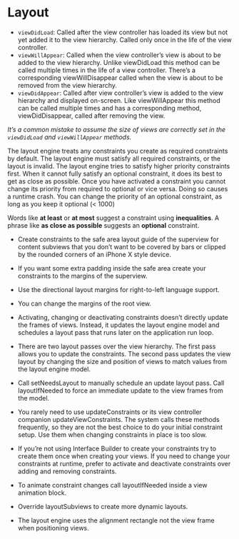 # Layout


- `viewDidLoad`: Called after the view controller has loaded its view but not yet added it to the view hierarchy. Called only once in the life of the view controller.
- `viewWillAppear`: Called when the view controller’s view is about to be added to the view hierarchy. Unlike viewDidLoad this method can be called multiple times in the life of a view controller. There’s a corresponding viewWillDisappear called when the view is about to be removed from the view hierarchy.
- `viewDidAppear`: Called after view controller’s view is added to the view hierarchy and displayed on-screen. Like viewWillAppear this method can be called multiple times and has a corresponding method, viewDidDisappear, called after removing the view.

_It’s a common mistake to assume the size of views are correctly set in the `viewDidLoad` and `viewWillAppear` methods._

The layout engine treats any constraints you create as required constraints by default. The layout engine must satisfy all required constraints, or the layout is invalid.
The layout engine tries to satisfy higher priority constraints first. When it cannot fully satisfy an optional constraint, it does its best to get as close as possible.
Once you have activated a constraint you cannot change its priority from required to optional or vice versa. Doing so causes a runtime crash. You can change the priority of an optional constraint, as long as you keep it optional (< 1000)

Words like **at least** or **at most** suggest a constraint using **inequalities**.
A phrase like **as close as possible** suggests an **optional** constraint.

- Create constraints to the safe area layout guide of the superview for content subviews that you don’t want to be covered by bars or clipped by the rounded corners of an iPhone X style device.
- If you want some extra padding inside the safe area create your constraints to the margins of the superview.
- Use the directional layout margins for right-to-left language support.
- You can change the margins of the root view.


- Activating, changing or deactivating constraints doesn’t directly update the frames of views. Instead, it updates the layout engine model and schedules a layout pass that runs later on the application run loop.
- There are two layout passes over the view hierarchy. The first pass allows you to update the constraints. The second pass updates the view layout by changing the size and position of views to match values from the layout engine model.
- Call setNeedsLayout to manually schedule an update layout pass. Call layoutIfNeeded to force an immediate update to the view frames from the model.
- You rarely need to use updateConstraints or its view controller companion updateViewConstraints. The system calls these methods frequently, so they are not the best choice to do your initial constraint setup. Use them when changing constraints in place is too slow.
- If you’re not using Interface Builder to create your constraints try to create them once when creating your views. If you need to change your constraints at runtime, prefer to activate and deactivate constraints over adding and removing constraints.
- To animate constraint changes call layoutIfNeeded inside a view animation block.
- Override layoutSubviews to create more dynamic layouts.
- The layout engine uses the alignment rectangle not the view frame
when positioning views.
